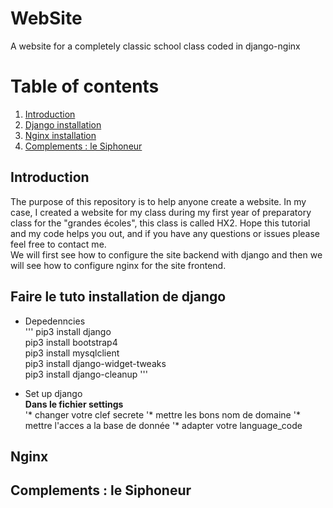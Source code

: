 # WebSite
A website for a completely classic school class coded in django-nginx 

# Table of contents
1. [Introduction](#introduction)
2. [Django installation](#Django)
3. [Nginx installation](#Nginx)
4. [Complements : le Siphoneur](#Siphoneur)

## Introduction <a name="introduction"></a>
The purpose of this repository is to help anyone create a website. In my case, I created a website for my class during my first year of preparatory class for the "grandes écoles", this class is called HX2. Hope this tutorial and my code helps you out, and if you have any questions or issues please feel free to contact me.\
We will first see how to configure the site backend with django and then we will see how to configure nginx for the site frontend. 

## Faire le tuto installation de django <a name="Django"></a>
* Depedenncies \
'''
pip3 install django \
pip3 install bootstrap4\
pip3 install mysqlclient \
pip3 install django-widget-tweaks \
pip3 install django-cleanup
'''

* Set up django \
__Dans le fichier settings__ \
'* changer votre clef secrete
'* mettre les bons nom de domaine
'* mettre l'acces a la base de donnée
'* adapter votre language_code

## Nginx <a name="Nginx"></a>

## Complements : le Siphoneur <a name="Siphoneur"></a>
